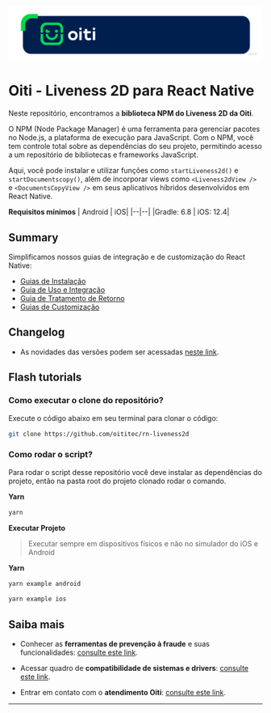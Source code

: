 <IMG  src="https://github.com/oititec/liveness-android-sdk/blob/main/Documentation/Images/OitiHeader.png?raw=true"  alt="OitiHeader.png"/>

# Oiti - Liveness 2D para React Native

Neste repositório, encontramos a **biblioteca NPM do Liveness 2D da Oiti**.

O NPM (Node Package Manager) é uma ferramenta para gerenciar pacotes no Node.js, a plataforma de execução para JavaScript. Com o NPM, você tem controle total sobre as dependências do seu projeto, permitindo acesso a um repositório de bibliotecas e frameworks JavaScript.

Aqui, você pode instalar e utilizar funções como `startLiveness2d()` e `startDocumentscopy()`, além de incorporar views como `<Liveness2dView />` e `<DocumentsCopyView />` em seus aplicativos híbridos desenvolvidos em React Native.

**Requisitos mínimos**
| Android | iOS|
|--|--|
|Gradle: 6.8 | iOS: 12.4|

## Summary

Simplificamos nossos guias de integração e de customização do React Native:

- [Guias de Instalação](https://devcenter.certiface.io/docs/guia-de-instalacao-react-native)
- [Guia de Uso e Integração](https://devcenter.certiface.io/docs/guia-de-uso-e-integracao-react-native)
- [Guia de Tratamento de Retorno](https://devcenter.certiface.io/docs/guia-de-tratamento-de-retornos-react-native)
- [Guias de Customização](https://devcenter.certiface.io/docs/customizacao-rn)

## Changelog

- As novidades das versões podem ser acessadas [neste link](https://www.npmjs.com/package/@oiti/rn-liveness2d?activeTab=versions).

## Flash tutorials

### Como executar o clone do repositório?

Execute o código abaixo em seu terminal para clonar o código:

```bash
git clone https://github.com/oititec/rn-liveness2d
```

### Como rodar o script?

Para rodar o script desse repositório você deve instalar as dependências do projeto, então na pasta root do projeto clonado rodar o comando.

**Yarn**

```bash
yarn
```

**Executar Projeto**

> Executar sempre em dispositivos físicos e não no simulador do iOS e Android

**Yarn**

```bash
yarn example android
```

```bash
yarn example ios
```

## Saiba mais

- Conhecer as **ferramentas de prevenção à fraude** e suas funcionalidades: [consulte este link](https://devcenter.certiface.io/docs/certiface-funcionalidades).

- Acessar quadro de **compatibilidade de sistemas e drivers**: [consulte este link](https://devcenter.certiface.io/docs/compatibilidade-dos-servicos).

- Entrar em contato com o **atendimento Oiti**: [consulte este link](https://devcenter.certiface.io/docs/portal-de-atendimento).

---
